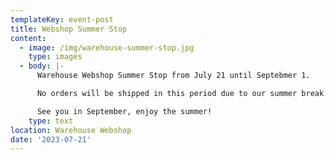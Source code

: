 ```yaml
---
templateKey: event-post
title: Webshop Summer Stop
content:
  - image: /img/warehouse-summer-stop.jpg
    type: images
  - body: |-
      Warehouse Webshop Summer Stop from July 21 until Septebmer 1. 

      No orders will be shipped in this period due to our summer break.

      See you in September, enjoy the summer!
    type: text
location: Warehouse Webshop
date: '2023-07-21'
---
```


